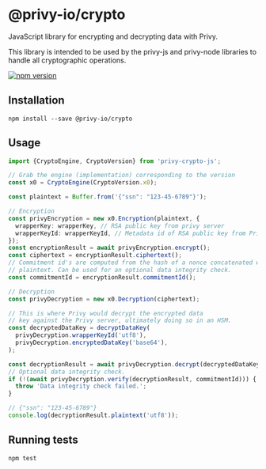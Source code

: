 # @privy-io/crypto

JavaScript library for encrypting and decrypting data with Privy.

This library is intended to be used by the privy-js and privy-node libraries to handle all cryptographic operations.

[![npm version](https://badge.fury.io/js/@privy-io%2Fcrypto.svg)](https://www.npmjs.com/package/@privy-io/crypto)

## Installation

```
npm install --save @privy-io/crypto
```

## Usage

```typescript
import {CryptoEngine, CryptoVersion} from 'privy-crypto-js';

// Grab the engine (implementation) corresponding to the version
const x0 = CryptoEngine(CryptoVersion.x0);

const plaintext = Buffer.from('{"ssn": "123-45-6789"}');

// Encryption
const privyEncryption = new x0.Encryption(plaintext, {
  wrapperKey: wrapperKey, // RSA public key from privy server
  wrapperKeyId: wrapperKeyId, // Metadata id of RSA public key from Privy's KMS
});
const encryptionResult = await privyEncryption.encrypt();
const ciphertext = encryptionResult.ciphertext();
// Commitment id's are computed from the hash of a nonce concatenated with the
// plaintext. Can be used for an optional data integrity check.
const commitmentId = encryptionResult.commitmentId();

// Decryption
const privyDecryption = new x0.Decryption(ciphertext);

// This is where Privy would decrypt the encrypted data
// key against the Privy server, ultimately doing so in an HSM.
const decryptedDataKey = decryptDataKey(
  privyDecryption.wrapperKeyId('utf8'),
  privyDecryption.encryptedDataKey('base64'),
);

const decryptionResult = await privyDecryption.decrypt(decryptedDataKey);
// Optional data integrity check.
if (!(await privyDecryption.verify(decryptionResult, commitmentId))) {
  throw 'Data integrity check failed.';
}

// {"ssn": "123-45-6789"}
console.log(decryptionResult.plaintext('utf8'));
```

## Running tests

```
npm test
```
